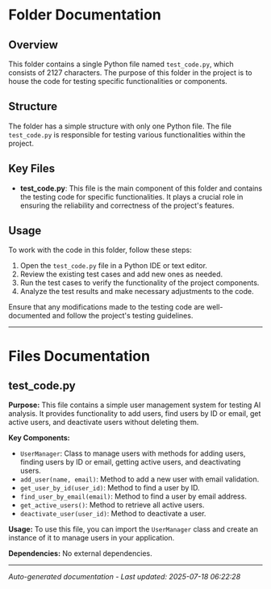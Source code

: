 # Folder Documentation

## Overview
This folder contains a single Python file named `test_code.py`, which consists of 2127 characters. The purpose of this folder in the project is to house the code for testing specific functionalities or components.

## Structure
The folder has a simple structure with only one Python file. The file `test_code.py` is responsible for testing various functionalities within the project.

## Key Files
- **test_code.py**: This file is the main component of this folder and contains the testing code for specific functionalities. It plays a crucial role in ensuring the reliability and correctness of the project's features.

## Usage
To work with the code in this folder, follow these steps:
1. Open the `test_code.py` file in a Python IDE or text editor.
2. Review the existing test cases and add new ones as needed.
3. Run the test cases to verify the functionality of the project components.
4. Analyze the test results and make necessary adjustments to the code.

Ensure that any modifications made to the testing code are well-documented and follow the project's testing guidelines.

---

# Files Documentation

## test_code.py

**Purpose:** This file contains a simple user management system for testing AI analysis. It provides functionality to add users, find users by ID or email, get active users, and deactivate users without deleting them.

**Key Components:**
- `UserManager`: Class to manage users with methods for adding users, finding users by ID or email, getting active users, and deactivating users.
- `add_user(name, email)`: Method to add a new user with email validation.
- `get_user_by_id(user_id)`: Method to find a user by ID.
- `find_user_by_email(email)`: Method to find a user by email address.
- `get_active_users()`: Method to retrieve all active users.
- `deactivate_user(user_id)`: Method to deactivate a user.

**Usage:** To use this file, you can import the `UserManager` class and create an instance of it to manage users in your application.

**Dependencies:** No external dependencies.

---
*Auto-generated documentation - Last updated: 2025-07-18 06:22:28*
